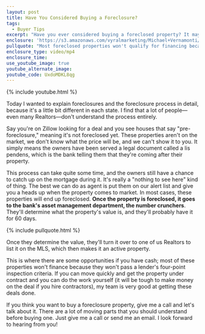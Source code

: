 ```yaml
---
layout: post
title: Have You Considered Buying a Foreclosure?
tags:
  - Buyer Tips
excerpt: "Have you ever considered buying a foreclosed property? It may seem like they present an opportunity for a great deal, but I find that not many people totally understand the process. I'll explain in more detail for you today."
enclosure: 'https://s3.amazonaws.com/vyralmarketing/Michael+Vernamonti/Foreclosures.mp4'
pullquote: "Most foreclosed properties won't qualify for financing because they won't pass a lender's four-point inspection."
enclosure_type: video/mp4
enclosure_time:
use_youtube_image: true
youtube_alternate_image:
youtube_code: UxdoMDKL8qg
---
```



{% include youtube.html %}

Today I wanted to explain foreclosures and the foreclosure process in detail, because it's a little bit different in each state. I find that a lot of people—even many Realtors—don't understand the process entirely.

Say you're on Zillow looking for a deal and you see houses that say "pre-foreclosure," meaning it's not foreclosed yet. These properties aren't on the market, we don't know what the price will be, and we can't show it to you. It simply means the owners have been served a legal document called a lis pendens, which is the bank telling them that they're coming after their property.

This process can take quite some time, and the owners still have a chance to catch up on the mortgage during it. It's really a "nothing to see here" kind of thing. The best we can do as agent is put them on our alert list and give you a heads up when the property comes to market. In most cases, these properties will end up foreclosed. **Once the property is foreclosed, it goes to the bank's asset management department, the number crunchers**. They'll determine what the property's value is, and they'll probably have it for 60 days.

{% include pullquote.html %}

Once they determine the value, they'll turn it over to one of us Realtors to list it on the MLS, which then makes it an active property.

This is where there are some opportunities if you have cash; most of these properties won't finance because they won't pass a lender's four-point inspection criteria. If you can move quickly and get the property under contract and you can do the work yourself (it will be tough to make money on the deal if you hire contractors), my team is very good at getting these deals done.

If you think you want to buy a foreclosure property, give me a call and let's talk about it. There are a lot of moving parts that you should understand before buying one. Just give me a call or send me an email. I look forward to hearing from you!